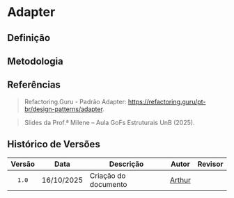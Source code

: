 # Adapter

## Definição

## Metodologia

##  Referências 

> Refactoring.Guru - Padrão Adapter: https://refactoring.guru/pt-br/design-patterns/adapter. 

> Slides da Prof.ª Milene – Aula GoFs Estruturais UnB (2025).

##  Histórico de Versões
| Versão | Data       | Descrição                             | Autor                                                 | Revisor                                               |
| :----: | ---------- | ---------------------------           | ----------------------------------------------------- | ----------------------------------------------------- |
| `1.0`  | 16/10/2025 | Criação do documento                  |  [Arthur](https://github.com/Tutzs)                   |                                                       | 